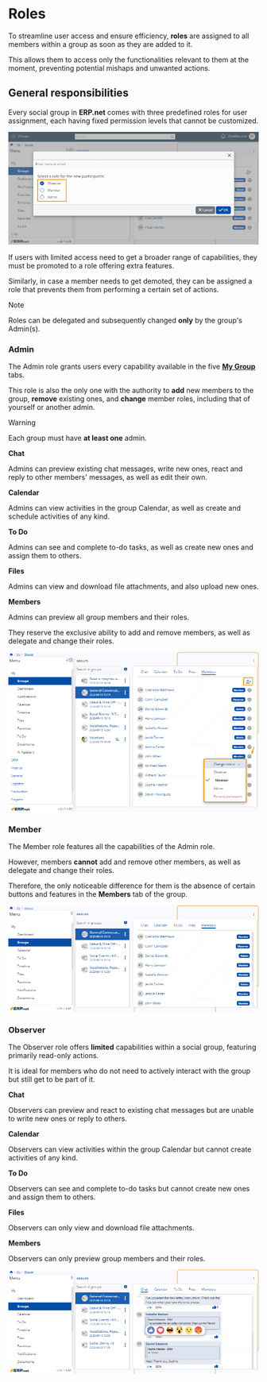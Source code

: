 # Roles 

To streamline user access and ensure efficiency, **roles** are assigned to all members within a group as soon as they are added to it.

This allows them to access only the functionalities relevant to them at the moment, preventing potential mishaps and unwanted actions.

## General responsibilities 

Every social group in **ERP.net** comes with three predefined roles for user assignment, each having fixed permission levels that cannot be customized. 

 ![Pictures](pictures/Groups_Members_26_04.png)  

If users with limited access need to get a broader range of capabilities, they must be promoted to a role offering extra features.

Similarly, in case a member needs to get demoted, they can be assigned a role that prevents them from performing a certain set of actions.

> [!NOTE]
>
> Roles can be delegated and subsequently changed **only** by the group's Admin(s). 

### Admin

The Admin role grants users every capability available in the five [**My Group**](https://docs.erp.net/webclient/introduction/my-apps/groups/index.html) tabs.

This role is also the only one with the authority to **add** new members to the group, **remove** existing ones, and **change** member roles, including that of yourself or another admin.

> [!WARNING]
>
> Each group must have **at least one** admin.

**Chat** 

Admins can preview existing chat messages, write new ones, react and reply to other members' messages, as well as edit their own.

**Calendar**

Admins can view activities in the group Calendar, as well as create and schedule activities of any kind.

**To Do**

Admins can see and complete to-do tasks, as well as create new ones and assign them to others.

**Files**

Admins can view and download file attachments, and also upload new ones.

**Members**

Admins can preview all group members and their roles. 

They reserve the exclusive ability to add and remove members, as well as delegate and change their roles.

 ![Pictures](pictures/Roles_Admin_16_04.png)  

### Member

The Member role features all the capabilities of the Admin role. 

However, members **cannot** add and remove other members, as well as delegate and change their roles.

Therefore, the only noticeable difference for them is the absence of certain buttons and features in the **Members** tab of the group.

![Pictures](pictures/Groups_Members_view_26_04.png)   

### Observer

The Observer role offers **limited** capabilities within a social group, featuring primarily read-only actions. 

It is ideal for members who do not need to actively interact with the group but still get to be part of it.

**Chat** 

Observers can preview and react to existing chat messages but are unable to write new ones or reply to others.

**Calendar**

Observers can view activities within the group Calendar but cannot create activities of any kind.

**To Do** 

Observers can see and complete to-do tasks but cannot create new ones and assign them to others.

**Files** 

Observers can only view and download file attachments.

**Members**

Observers can only preview group members and their roles.

![Pictures](pictures/Groups_Observers_chat_26_04.png)   
